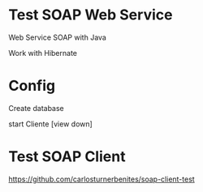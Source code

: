 # Test SOAP Web Service

Web Service SOAP with Java

Work with Hibernate

# Config

Create database

start Cliente [view down]

# Test SOAP Client
https://github.com/carlosturnerbenites/soap-client-test
